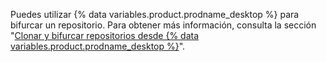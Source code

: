 Puedes utilizar {% data variables.product.prodname_desktop %} para bifurcar un repositorio. Para obtener más información, consulta la sección "[Clonar y bifurcar repositorios desde {% data variables.product.prodname_desktop %}](/desktop/contributing-to-projects/cloning-and-forking-repositories-from-github-desktop)".
